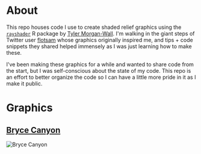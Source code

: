 # About

This repo houses code I use to create shaded relief graphics using the [`rayshader`](https://www.rayshader.com/) R package by [Tyler Morgan-Wall](https://twitter.com/tylermorganwall). I'm walking in the giant steps of Twitter user [flotsam](https://twitter.com/researchremora) whose graphics originally inspired me, and tips + code snippets they shared helped immensely as I was just learning how to make these.

I've been making these graphics for a while and wanted to share code from the start, but I was self-conscious about the state of my code. This repo is an effort to better organize the code so I can have a little more pride in it as I make it public. 

# Graphics

## [Bryce Canyon](R/portraits/bryce_canyon)

![Bryce Canyon](tracked_graphics/bryce_titled_glacier_arches2_insta_small.png)
